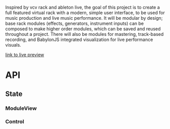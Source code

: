 Inspired by vcv rack and ableton live, the goal of this project is to create a full featured virtual rack with a modern, simple user interface, to be used for music production and live music performance. It will be modular by design; base rack modules (effects, generators, instrument inputs) can be composed to make higher order modules, which can be saved and reused throughout a project. There will also be modules for mastering, track-based recording, and BabylonJS integrated  visualization for live performance visuals.

[link to live preview](http://mbecker20.github.io/space-machine)

# API

## State

### ModuleView

### Control